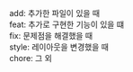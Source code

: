 add: 추가한 파일이 있을 때 <br>
feat: 추가로 구현한 기능이 있을 떄 <br>
fix: 문제점을 해결했을 때 <br>
style: 레이아웃을 변경했을 때 <br>
chore: 그 외 

